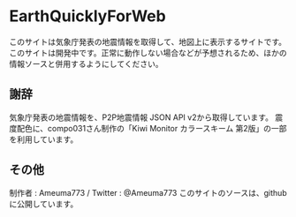 # EarthQuicklyForWeb
このサイトは気象庁発表の地震情報を取得して、地図上に表示するサイトです。
このサイトは開発中です。正常に動作しない場合などが予想されるため、ほかの情報ソースと併用するようにしてください。

## 謝辞
気象庁発表の地震情報を、P2P地震情報 JSON API v2から取得しています。
震度配色に、compo031さん制作の「Kiwi Monitor カラースキーム 第2版」の一部を利用しています。

## その他
制作者 : Ameuma773 / Twitter : @Ameuma773
このサイトのソースは、githubに公開しています。
